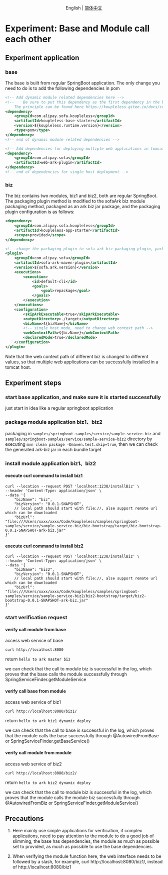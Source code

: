 <div align="center">

English | [简体中文](./README-zh_CN.md)

</div>

# Experiment: Base and Module call each other
## Experiment application
### base
The base is built from regular SpringBoot application. The only change you need to do is to add the following dependencies in pom

```xml
<!-- Add dynamic module related dependencies here -->
<!--    Be sure to put this dependency as the first dependency in the build pom, and set type= pom,
    The principle can be found here https://koupleless.gitee.io/docs/contribution-guidelines/runtime/multi-app-padater/ -->
<dependency>
    <groupId>com.alipay.sofa.koupleless</groupId>
    <artifactId>koupleless-base-starter</artifactId>
    <version>${koupleless.runtime.version}</version>
    <type>pom</type>
</dependency>
<!-- end of dynamic module related dependencies -->

<!-- Add dependencies for deploying multiple web applications in tomcat single host mode here -->
<dependency>
    <groupId>com.alipay.sofa</groupId>
    <artifactId>web-ark-plugin</artifactId>
</dependency>
<!-- end of dependencies for single host deployment -->
```

### biz
The biz contains two modules, biz1 and biz2, both are regular SpringBoot. The packaging plugin method is modified to the sofaArk biz module packaging method, packaged as an ark biz jar package, and the packaging plugin configuration is as follows:

```xml
<dependency>
    <groupId>com.alipay.sofa.koupleless</groupId>
    <artifactId>koupleless-app-starter</artifactId>
    <scope>provided</scope>
</dependency>

<!-- change the packaging plugin to sofa-ark biz packaging plugin, packaged as ark biz jar -->
<plugin>
    <groupId>com.alipay.sofa</groupId>
    <artifactId>sofa-ark-maven-plugin</artifactId>
    <version>${sofa.ark.version}</version>
    <executions>
        <execution>
            <id>default-cli</id>
            <goals>
                <goal>repackage</goal>
            </goals>
        </execution>
    </executions>
    <configuration>
        <skipArkExecutable>true</skipArkExecutable>
        <outputDirectory>./target</outputDirectory>
        <bizName>${bizName}</bizName>
        <!-- single host mode, need to change web context path -->
        <webContextPath>${bizName}</webContextPath>
        <declaredMode>true</declaredMode>
    </configuration>
</plugin>
```
Note that the web context path of different biz is changed to different values, so that multiple web applications can be successfully installed in a tomcat host.

## Experiment steps

### start base application, and make sure it is started successfully
just start in idea like a regular springboot application

### package module application biz1、biz2

packaging in `samples/springboot-samples/service/sample-service-biz` and `samples/springboot-samples/service/sample-service-biz2` directory by executing `mvn clean package -Dmaven.test.skip=true`, then we can check the generated ark-biz jar in each bundle target

### install module application biz1、biz2

#### execute curl command to install biz1

```shell
curl --location --request POST 'localhost:1238/installBiz' \
--header 'Content-Type: application/json' \
--data '{
    "bizName": "biz",
    "bizVersion": "0.0.1-SNAPSHOT",
    // local path should start with file://, alse support remote url which can be downloaded
    "bizUrl": "file:///Users/xxxx/xxxx/Code/koupleless/samples/springboot-samples/service/sample-service-biz/biz-bootstrap/target/biz-bootstrap-0.0.1-SNAPSHOT-ark-biz.jar"
}'
```

#### execute curl command to install biz2

```shell
curl --location --request POST 'localhost:1238/installBiz' \
--header 'Content-Type: application/json' \
--data '{
    "bizName": "biz2",
    "bizVersion": "0.0.1-SNAPSHOT",
    // local path should start with file://, alse support remote url which can be downloaded
    "bizUrl": "file:///Users/xxxx/xxxx/Code/koupleless/samples/springboot-samples/service/sample-service-biz2/biz2-bootstrap/target/biz2-bootstrap-0.0.1-SNAPSHOT-ark-biz.jar"
}'
```

### start verification request

#### verify call module from base

access web service of base
```shell
curl http://localhost:8080
```
return `hello to ark master biz`

we can check that the call to module biz is successful in the log, which proves that the base calls the module successfully through SpringServiceFinder.getModuleService

#### verify call base from module

access web service of biz1
```shell
curl http://localhost:8080/biz1/
```
return `hello to ark biz1 dynamic deploy`

we can check that the call to base is successful in the log, which proves that the module calls the base successfully through @AutowiredFromBase or SpringServiceFinder.getBaseService()

#### verify call module from module

access web service of biz2
```shell
curl http://localhost:8080/biz2/
```
return `hello to ark biz2 dynamic deploy`

we can check that the call to module biz is successful in the log, which proves that the module calls the module biz successfully through @AutowiredFromBiz or SpringServiceFinder.getModuleService()

## Precautions

1. Here mainly use simple applications for verification, if complex applications, need to pay attention to the module to do a good job of slimming, the base has dependencies, the module as much as possible set to provided, as much as possible to use the base dependencies.


2. When verifying the module function here, the web interface needs to be followed by a slash, for example, curl http://localhost:8080/biz1/, instead of http://localhost:8080/biz1

